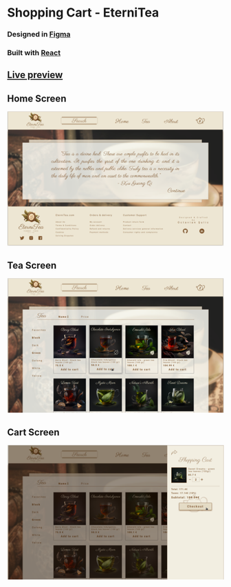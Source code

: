# Shopping Cart - EterniTea

### Designed in [Figma](https://www.figma.com/file/idntchOmCrNcJqoa4Z146r/E-commerce?node-id=1%3A3)

### Built with [React](https://reactjs.org/)

## [Live preview](https://octavian-sn.github.io/shopping-cart/)

## Home Screen

![Home screen](./src/assets/one.png)

## Tea Screen

![Tea screen](./src/assets/two.png)

## Cart Screen

![Cart screen](./src/assets/three.png)

